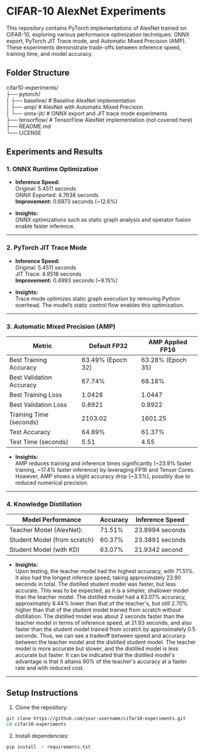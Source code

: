 # CIFAR-10 AlexNet Experiments

This repository contains PyTorch implementations of AlexNet trained on CIFAR-10, exploring various performance optimization techniques: ONNX export, PyTorch JIT Trace mode, and Automatic Mixed Precision (AMP). These experiments demonstrate trade-offs between inference speed, training time, and model accuracy.

## Folder Structure

cifar10-experiments/  
├── pytorch/  
│   ├── baseline/       # Baseline AlexNet implementation  
│   ├── amp/            # AlexNet with Automatic Mixed Precision  
│   └── onnx-jit/       # ONNX export and JIT trace mode experiments  
├── tensorflow/         # TensorFlow AlexNet implementation (not covered here)  
├── README.md  
└── LICENSE  

## Experiments and Results

### 1. ONNX Runtime Optimization

- **Inference Speed:**  
  Original: 5.4511 seconds  
  ONNX Exported: 4.7638 seconds  
  **Improvement:** 0.6873 seconds (~12.6%)

- **Insights:**  
  ONNX optimizations such as static graph analysis and operator fusion enable faster inference.

---

### 2. PyTorch JIT Trace Mode

- **Inference Speed:**  
  Original: 5.4511 seconds  
  JIT Trace: 4.9518 seconds  
  **Improvement:** 0.4993 seconds (~9.15%)

- **Insights:**  
  Trace mode optimizes static graph execution by removing Python overhead. The model’s static control flow enables this optimization.

---

### 3. Automatic Mixed Precision (AMP)

| Metric                  | Default FP32     | AMP Applied FP16  |
|-------------------------|------------------|-------------------|
| Best Training Accuracy   | 63.49% (Epoch 32)| 63.28% (Epoch 35) |
| Best Validation Accuracy | 67.74%           | 68.18%            |
| Best Training Loss       | 1.0428           | 1.0447            |
| Best Validation Loss     | 0.8921           | 0.8922            |
| Training Time (seconds)  | 2103.02          | 1601.25           |
| Test Accuracy            | 64.89%           | 61.37%            |
| Test Time (seconds)      | 5.51             | 4.55              |

- **Insights:**  
  AMP reduces training and inference times significantly (~23.9% faster training, ~17.4% faster inference) by leveraging FP16 and Tensor Cores.  
  However, AMP shows a slight accuracy drop (~3.5%), possibly due to reduced numerical precision.

---

### 4. Knowledge Distillation

| Model Performance              | Accuracy         | Inference Speed      |
|--------------------------------|------------------|----------------------|
| Teacher Model (AlexNet):       | 71.51%           | 23.8994 seconds      |
| Student Model (from scratch)   | 60.37%           | 23.3891 seconds      |
| Student Model (with KD)        | 63.07%           | 21.9342 second       |

- **Insights:**  
Upon testing, the teacher model had the highest accuracy, with 71.51%. It also had the longest inferece speed, taking approximately 23.90 seconds in total. The distilled student model was faster, but  less accurate. This was to be expected, as it is a simpler, shallower model than the teacher model. The distilled model had a 63.07% accuracy, approximately 8.44% lower than that of the teacher's, but still 2.70% higher than that of the student model trained from scratch without distillation. The distilled model was about 2 seconds faster than the teacher model in terms of inference speed, at 21.93 seconds, and also faster than the student model trained from scratch by approximately 0.5 seconds.
Thus, we can see a tradeoff between speed and accuracy between the teacher model and the distilled student model. The teacher model is more accurate but slower, and the distilled model is less accurate but faster. It can be indicated that the distilled model's advantage is that it attains 90% of the teacher's accuracy at a faster rate and with reduced cost.

---

## Setup Instructions

1. Clone the repository:

```bash
git clone https://github.com/your-username/cifar10-experiments.git
cd cifar10-experiments
```
2. Install dependencies:

```bash
pip install -r requirements.txt
```
